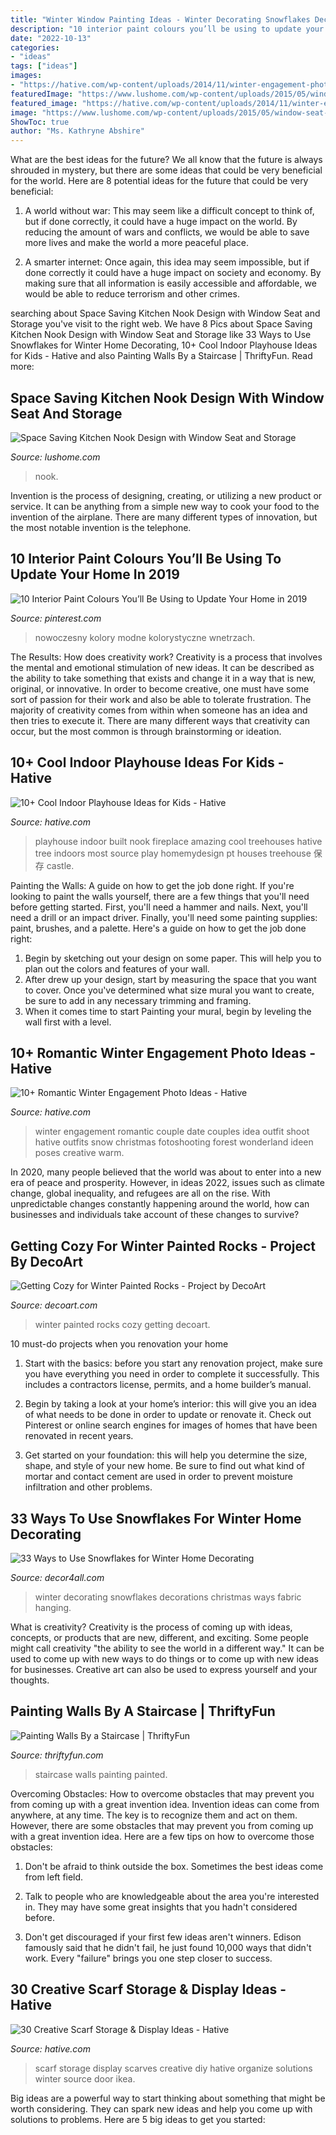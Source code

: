 ```yaml
---
title: "Winter Window Painting Ideas - Winter Decorating Snowflakes Decorations Christmas Ways Fabric Hanging"
description: "10 interior paint colours you’ll be using to update your home in 2019"
date: "2022-10-13"
categories:
- "ideas"
tags: ["ideas"]
images:
- "https://hative.com/wp-content/uploads/2014/11/winter-engagement-photo-ideas/4-winter-engagement-photo-ideas.jpg"
featuredImage: "https://www.lushome.com/wp-content/uploads/2015/05/window-seat-storage-kitchen-nook-design-ideas-1.jpg"
featured_image: "https://hative.com/wp-content/uploads/2014/11/winter-engagement-photo-ideas/4-winter-engagement-photo-ideas.jpg"
image: "https://www.lushome.com/wp-content/uploads/2015/05/window-seat-storage-kitchen-nook-design-ideas-1.jpg"
ShowToc: true
author: "Ms. Kathryne Abshire"
---
```



What are the best ideas for the future?
We all know that the future is always shrouded in mystery, but there are some ideas that could be very beneficial for the world. Here are 8 potential ideas for the future that could be very beneficial:
1. A world without war: This may seem like a difficult concept to think of, but if done correctly, it could have a huge impact on the world. By reducing the amount of wars and conflicts, we would be able to save more lives and make the world a more peaceful place.

2. A smarter internet: Once again, this idea may seem impossible, but if done correctly it could have a huge impact on society and economy. By making sure that all information is easily accessible and affordable, we would be able to reduce terrorism and other crimes.


	

		
searching about Space Saving Kitchen Nook Design with Window Seat and Storage you've visit to the right web. We have 8 Pics about Space Saving Kitchen Nook Design with Window Seat and Storage like 33 Ways to Use Snowflakes for Winter Home Decorating, 10+ Cool Indoor Playhouse Ideas for Kids - Hative and also Painting Walls By a Staircase | ThriftyFun. Read more:
		
    
## Space Saving Kitchen Nook Design With Window Seat And Storage

<img loading=lazy src="https://www.lushome.com/wp-content/uploads/2015/05/window-seat-storage-kitchen-nook-design-ideas-1.jpg" onerror="this.onerror=null;this.src='https://tse2.mm.bing.net/th?id=OIP.JTNypMX874zrgkiiVDdRUwAAAA&amp;pid=15.1';" alt="Space Saving Kitchen Nook Design with Window Seat and Storage">

_Source: lushome.com_

>nook. 

	

Invention is the process of designing, creating, or utilizing a new product or service. It can be anything from a simple new way to cook your food to the invention of the airplane. There are many different types of innovation, but the most notable invention is the telephone.

    
## 10 Interior Paint Colours You’ll Be Using To Update Your Home In 2019

<img loading=lazy src="https://i.pinimg.com/736x/e6/80/08/e68008c3220e7696f0eaf000bd71209a.jpg" onerror="this.onerror=null;this.src='https://tse4.mm.bing.net/th?id=OIP.dtVzKNDdbuaDuFrFyh88-gHaKq&amp;pid=15.1';" alt="10 Interior Paint Colours You’ll Be Using to Update Your Home in 2019">

_Source: pinterest.com_

>nowoczesny kolory modne kolorystyczne wnetrzach. 

	

The Results: How does creativity work?
Creativity is a process that involves the mental and emotional stimulation of new ideas. It can be described as the ability to take something that exists and change it in a way that is new, original, or innovative. In order to become creative, one must have some sort of passion for their work and also be able to tolerate frustration. The majority of creativity comes from within when someone has an idea and then tries to execute it. There are many different ways that creativity can occur, but the most common is through brainstorming or ideation.

    
## 10+ Cool Indoor Playhouse Ideas For Kids - Hative

<img loading=lazy src="https://hative.com/wp-content/uploads/2014/11/indoor-playhouse/7-playhouse-built-in-a-fireplace-nook.jpg" onerror="this.onerror=null;this.src='https://tse2.mm.bing.net/th?id=OIP.3D4-Dxs39XSzexk31WCnHgHaLH&amp;pid=15.1';" alt="10+ Cool Indoor Playhouse Ideas for Kids - Hative">

_Source: hative.com_

>playhouse indoor built nook fireplace amazing cool treehouses hative tree indoors most source play homemydesign pt houses treehouse 保存 castle. 

	

Painting the Walls: A guide on how to get the job done right.
If you're looking to paint the walls yourself, there are a few things that you'll need before getting started. First, you'll need a hammer and nails. Next, you'll need a drill or an impact driver. Finally, you'll need some painting supplies: paint, brushes, and a palette. Here's a guide on how to get the job done right: 
1) Begin by sketching out your design on some paper. This will help you to plan out the colors and features of your wall. 
2) After drew up your design, start by measuring the space that you want to cover. Once you've determined what size mural you want to create, be sure to add in any necessary trimming and framing. 
3) When it comes time to start Painting your mural, begin by leveling the wall first with a level.

    
## 10+ Romantic Winter Engagement Photo Ideas - Hative

<img loading=lazy src="https://hative.com/wp-content/uploads/2014/11/winter-engagement-photo-ideas/4-winter-engagement-photo-ideas.jpg" onerror="this.onerror=null;this.src='https://tse2.mm.bing.net/th?id=OIP.PttkRVoaTZOdBu3shGPDtQHaLI&amp;pid=15.1';" alt="10+ Romantic Winter Engagement Photo Ideas - Hative">

_Source: hative.com_

>winter engagement romantic couple date couples idea outfit shoot hative outfits snow christmas fotoshooting forest wonderland ideen poses creative warm. 

	

In 2020, many people believed that the world was about to enter into a new era of peace and prosperity. However, in ideas 2022, issues such as climate change, global inequality, and refugees are all on the rise. With unpredictable changes constantly happening around the world, how can businesses and individuals take account of these changes to survive?

    
## Getting Cozy For Winter Painted Rocks - Project By DecoArt

<img loading=lazy src="http://decoart.com/img/projects/projects/3865_cozy-for-winter-painted-roc.jpg" onerror="this.onerror=null;this.src='https://tse2.mm.bing.net/th?id=OIP.ItmipZXdjGsH_QT4DFtz7AHaHa&amp;pid=15.1';" alt="Getting Cozy for Winter Painted Rocks - Project by DecoArt">

_Source: decoart.com_

>winter painted rocks cozy getting decoart. 

	

10 must-do projects when you renovation your home
1. Start with the basics: before you start any renovation project, make sure you have everything you need in order to complete it successfully. This includes a contractors license, permits, and a home builder’s manual.
2. Begin by taking a look at your home’s interior: this will give you an idea of what needs to be done in order to update or renovate it. Check out Pinterest or online search engines for images of homes that have been renovated in recent years.

3. Get started on your foundation: this will help you determine the size, shape, and style of your new home. Be sure to find out what kind of mortar and contact cement are used in order to prevent moisture infiltration and other problems.


    
## 33 Ways To Use Snowflakes For Winter Home Decorating

<img loading=lazy src="https://decor4all.com/wp-content/uploads/2013/12/snowflakes-holiday-decorations-winter-decorating-ideas-12.jpg" onerror="this.onerror=null;this.src='https://tse2.mm.bing.net/th?id=OIP.iHCF8l-DMqzxLzXk5sf9AAAAAA&amp;pid=15.1';" alt="33 Ways to Use Snowflakes for Winter Home Decorating">

_Source: decor4all.com_

>winter decorating snowflakes decorations christmas ways fabric hanging. 

	

What is creativity?
Creativity is the process of coming up with ideas, concepts, or products that are new, different, and exciting. Some people might call creativity "the ability to see the world in a different way." It can be used to come up with new ways to do things or to come up with new ideas for businesses. Creative art can also be used to express yourself and your thoughts.

    
## Painting Walls By A Staircase | ThriftyFun

<img loading=lazy src="http://img.thrfun.com/img/093/669/staircase_painted_walls_l1.jpg" onerror="this.onerror=null;this.src='https://tse3.mm.bing.net/th?id=OIP.Z08rXGAQXMLsFliS3Ob8TgHaJ4&amp;pid=15.1';" alt="Painting Walls By a Staircase | ThriftyFun">

_Source: thriftyfun.com_

>staircase walls painting painted. 

	

Overcoming Obstacles: How to overcome obstacles that may prevent you from coming up with a great invention idea.
Invention ideas can come from anywhere, at any time. The key is to recognize them and act on them. However, there are some obstacles that may prevent you from coming up with a great invention idea. Here are a few tips on how to overcome those obstacles:
1) Don't be afraid to think outside the box. Sometimes the best ideas come from left field.

2) Talk to people who are knowledgeable about the area you're interested in. They may have some great insights that you hadn't considered before.

3) Don't get discouraged if your first few ideas aren't winners. Edison famously said that he didn't fail, he just found 10,000 ways that didn't work. Every "failure" brings you one step closer to success.

    
## 30 Creative Scarf Storage &amp; Display Ideas - Hative

<img loading=lazy src="https://hative.com/wp-content/uploads/2015/03/scarf-storage-ideas/8-creative-scarf-storage-and-display-ideas.jpg" onerror="this.onerror=null;this.src='https://tse1.mm.bing.net/th?id=OIP.VxtoHmT8yAsU2VGSO3clRwHaLG&amp;pid=15.1';" alt="30 Creative Scarf Storage &amp; Display Ideas - Hative">

_Source: hative.com_

>scarf storage display scarves creative diy hative organize solutions winter source door ikea. 

	

Big ideas are a powerful way to start thinking about something that might be worth considering. They can spark new ideas and help you come up with solutions to problems. Here are 5 big ideas to get you started: 

